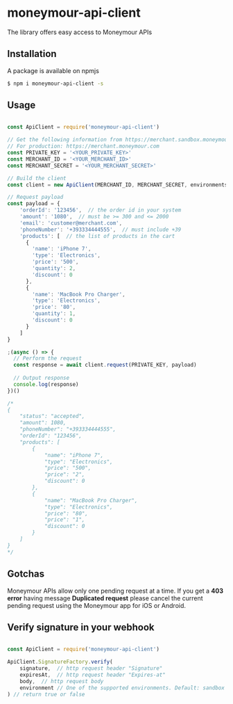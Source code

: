 # moneymour-api-client
The library offers easy access to Moneymour APIs

## Installation

A package is available on npmjs

```bash
$ npm i moneymour-api-client -s
```

## Usage

```javascript

const ApiClient = require('moneymour-api-client')

// Get the following information from https://merchant.sandbox.moneymour.com
// For production: https://merchant.moneymour.com
const PRIVATE_KEY = '<YOUR_PRIVATE_KEY>'
const MERCHANT_ID = '<YOUR_MERCHANT_ID>'
const MERCHANT_SECRET = '<YOUR_MERCHANT_SECRET>'

// Build the client
const client = new ApiClient(MERCHANT_ID, MERCHANT_SECRET, environments.ENVIRONMENT_SANDBOX)

// Request payload
const payload = {
    'orderId': '123456',  // the order id in your system
    'amount': '1080',  // must be >= 300 and <= 2000
    'email': 'customer@merchant.com',
    'phoneNumber': '+393334444555',  // must include +39
    'products': [  // the list of products in the cart
      {
        'name': 'iPhone 7',
        'type': 'Electronics',
        'price': '500',
        'quantity': 2,
        'discount': 0
      },
      {
        'name': 'MacBook Pro Charger',
        'type': 'Electronics',
        'price': '80',
        'quantity': 1,
        'discount': 0
      }
    ]
}

;(async () => {
  // Perform the request
  const response = await client.request(PRIVATE_KEY, payload)
  
  // Output response
  console.log(response)  
})()

/*
{
    "status": "accepted",
    "amount": 1080,
    "phoneNumber": "+393334444555",
    "orderId": "123456",
    "products": [
        {
            "name": "iPhone 7",
            "type": "Electronics",
            "price": "500",
            "price": "2",
            "discount": 0
        },
        {
            "name": "MacBook Pro Charger",
            "type": "Electronics",
            "price": "80",
            "price": "1",
            "discount": 0
        }
    ]
}
*/
```

## Gotchas

Moneymour APIs allow only one pending request at a time. If you get a **403 error** having message **Duplicated request** please cancel the current pending request using the Moneymour app for iOS or Android.

## Verify signature in your webhook

```javascript

const ApiClient = require('moneymour-api-client')

ApiClient.SignatureFactory.verify(
    signature,  // http request header "Signature"
    expiresAt,  // http request header "Expires-at"
    body,  // http request body
    environment // One of the supported environments. Default: sandbox
) // return true or false
```
